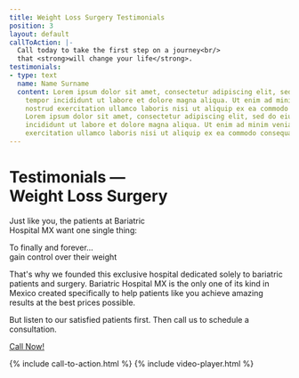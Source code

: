 ```yaml
---
title: Weight Loss Surgery Testimonials
position: 3
layout: default
callToAction: |-
  Call today to take the first step on a journey<br/>
  that <strong>will change your life</strong>.
testimonials:
- type: text
  name: Name Surname
  content: Lorem ipsum dolor sit amet, consectetur adipiscing elit, sed do eiusmod
    tempor incididunt ut labore et dolore magna aliqua. Ut enim ad minim veniam, quis
    nostrud exercitation ullamco laboris nisi ut aliquip ex ea commodo consequat.
    Lorem ipsum dolor sit amet, consectetur adipiscing elit, sed do eiusmod tempor
    incididunt ut labore et dolore magna aliqua. Ut enim ad minim veniam, quis nostrud
    exercitation ullamco laboris nisi ut aliquip ex ea commodo consequat.
---
```


<div class='hero' data-cover='weight-loss-surgery'>
  <div class='hero-wrap'>
    <div class='hero-caption'>
      <div class='hero-title'>
        <h1 class='u-mt0'>
          Testimonials —<br/>
          Weight Loss Surgery
        </h1>
      </div>
      <div class='hero-box u-size5of10 u-xxs-sizeFull'>
        <p class='u-mt0'>
          Just like you, the patients at Bariatric<br/>
          Hospital MX want one single thing:
        </p>
        <p class='t3 u-mb0'>
          To finally and forever…<br/>
          gain control over their weight
        </p>
      </div>
    </div>
  </div>
</div>

<div class='wrap'>
  <div class='section u-py6'>
    <div class='section-row'>
      <div class='section-chunk u-size1of3 u-px4 u-mAuto u-xs-size10of14 u-xs-alignCenter u-xs-clear u-xxs-sizeFull'>
        <p class='u-textSecondary u-mt0'>
          That's why we founded this exclusive hospital dedicated solely to bariatric patients and surgery. Bariatric Hospital MX is the only one of its kind in Mexico created specifically to help patients like you achieve amazing results at the best prices possible.
        </p>
        <span class='icon icon--heart u-mt4'></span>
        <p class='t3 u-textPrimary'>
          But listen to our satisfied patients first. Then call us to schedule a consultation.
        </p>
        <a class='btn' href='/contact'>
          Call Now!
        </a>
      </div>
      <div id='wls-feed-odd' class='section-chunk u-size1of3 u-px2 u-xs-sizeFull u-xs-mt3'></div>
      <div id='wls-feed-even' class='section-chunk u-size1of3 u-px2 u-xs-sizeFull'></div>
    </div>
  </div>
</div>

{% include call-to-action.html %}
{% include video-player.html %}
